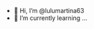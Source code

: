- 👋 Hi, I’m @lulumartina63
- 🌱 I’m currently learning ...

<!---
lulumartina63/lulumartina63 is a ✨ special ✨ repository because its `README.md` (this file) appears on your GitHub profile.
You can click the Preview link to take a look at your changes.
--->
